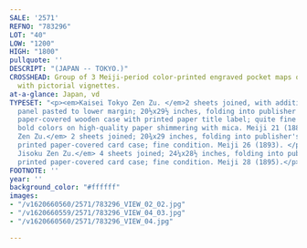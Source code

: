 ```yaml
---
SALE: '2571'
REFNO: "783296"
LOT: "40"
LOW: "1200"
HIGH: "1800"
pullquote: ''
DESCRIPT: "(JAPAN -- TOKYO.)"
CROSSHEAD: Group of 3 Meiji-period color-printed engraved pocket maps of Tokyo illustrated
  with pictorial vignettes.
at-a-glance: Japan, vd
TYPESET: "<p><em>Kaisei Tokyo Zen Zu. </em>2 sheets joined, with additional descriptive
  panel pasted to lower margin; 20½x29½ inches, folding into publisher's cloth-backed
  paper-covered wooden case with printed paper title label; quite fine overall with
  bold colors on high-quality paper shimmering with mica. Meiji 21 (1888).</p><p><em>Tokyo
  Zen Zu.</em> 2 sheets joined; 20¾x29 inches, folding into publisher's cloth-backed
  printed paper-covered card case; fine condition. Meiji 26 (1893). </p><p><em>Tokyo
  Jisoku Zen Zu.</em> 4 sheets joined; 24¼x28½ inches, folding into publisher's cloth-backed
  printed paper-covered card case; fine condition. Meiji 28 (1895).</p>"
FOOTNOTE: ''
year: ''
background_color: "#ffffff"
images:
- "/v1620660560/2571/783296_VIEW_02_02.jpg"
- "/v1620660559/2571/783296_VIEW_04_03.jpg"
- "/v1620660560/2571/783296_VIEW_04.jpg"

---
```

